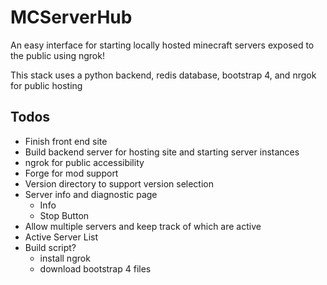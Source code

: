 # MCServerHub
An easy interface for starting locally hosted minecraft servers exposed to the public using ngrok!

This stack uses a python backend, redis database, bootstrap 4, and nrgok for public hosting

## Todos
* Finish front end site
* Build backend server for hosting site and starting server instances
* ngrok for public accessibility
* Forge for mod support
* Version directory to support version selection
* Server info and diagnostic page
    * Info
    * Stop Button
* Allow multiple servers and keep track of which are active
* Active Server List
* Build script?
    * install ngrok
    * download bootstrap 4 files